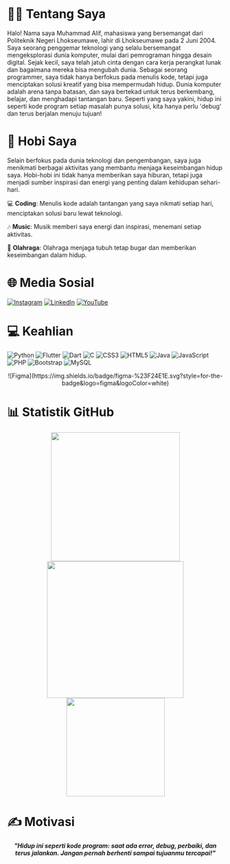 # 👨‍💻 Tentang Saya
Halo! Nama saya Muhammad Alif, mahasiswa yang bersemangat dari Politeknik Negeri Lhokseumawe, lahir di Lhokseumawe pada 2 Juni 2004. Saya seorang penggemar teknologi yang selalu bersemangat mengeksplorasi dunia komputer, mulai dari pemrograman hingga desain digital. Sejak kecil, saya telah jatuh cinta dengan cara kerja perangkat lunak dan bagaimana mereka bisa mengubah dunia. Sebagai seorang programmer, saya tidak hanya berfokus pada menulis kode, tetapi juga menciptakan solusi kreatif yang bisa mempermudah hidup. Dunia komputer adalah arena tanpa batasan, dan saya bertekad untuk terus berkembang, belajar, dan menghadapi tantangan baru. Seperti yang saya yakini, hidup ini seperti kode program setiap masalah punya solusi, kita hanya perlu 'debug' dan terus berjalan menuju tujuan!

# 🎯 Hobi Saya
Selain berfokus pada dunia teknologi dan pengembangan, saya juga menikmati berbagai aktivitas yang membantu menjaga keseimbangan hidup saya. Hobi-hobi ini tidak hanya memberikan saya hiburan, tetapi juga menjadi sumber inspirasi dan energi yang penting dalam kehidupan sehari-hari.

💻 **Coding**: Menulis kode adalah tantangan yang saya nikmati setiap hari, menciptakan solusi baru lewat teknologi.

🎶 **Music**: Musik memberi saya energi dan inspirasi, menemani setiap aktivitas.

🏀 **Olahraga**: Olahraga menjaga tubuh tetap bugar dan memberikan keseimbangan dalam hidup.

# 🌐 Media Sosial
[![Instagram](https://img.shields.io/badge/Instagram-%23E4405F.svg?logo=Instagram&logoColor=white)](https://www.instagram.com/muhmmdlif/)
[![LinkedIn](https://img.shields.io/badge/LinkedIn-%230077B5.svg?logo=linkedin&logoColor=white)](https://www.linkedin.com/in/muhammadalif69/)
[![YouTube](https://img.shields.io/badge/YouTube-%23FF0000.svg?logo=YouTube&logoColor=white)](https://www.youtube.com/@muhammadalif_69)  

# 💻 Keahlian
![Python](https://img.shields.io/badge/python-3670A0?style=for-the-badge&logo=python&logoColor=ffdd54)
![Flutter](https://img.shields.io/badge/Flutter-%2302569B.svg?style=for-the-badge&logo=Flutter&logoColor=white)
![Dart](https://img.shields.io/badge/dart-%230175C2.svg?style=for-the-badge&logo=dart&logoColor=white)
![C](https://img.shields.io/badge/c-%2300599C.svg?style=for-the-badge&logo=c&logoColor=white)
![CSS3](https://img.shields.io/badge/css3-%231572B6.svg?style=for-the-badge&logo=css3&logoColor=white)
![HTML5](https://img.shields.io/badge/html5-%23E34F26.svg?style=for-the-badge&logo=html5&logoColor=white)
![Java](https://img.shields.io/badge/java-%23ED8B00.svg?style=for-the-badge&logo=java&logoColor=white)
![JavaScript](https://img.shields.io/badge/javascript-%23323330.svg?style=for-the-badge&logo=javascript&logoColor=%23F7DF1E)
![PHP](https://img.shields.io/badge/php-%23777BB4.svg?style=for-the-badge&logo=php&logoColor=white)
![Bootstrap](https://img.shields.io/badge/bootstrap-%23563D7C.svg?style=for-the-badge&logo=bootstrap&logoColor=white)
![MySQL](https://img.shields.io/badge/mysql-%2300f.svg?style=for-the-badge&logo=mysql&logoColor=white)
<div align="center">![Figma](https://img.shields.io/badge/figma-%23F24E1E.svg?style=for-the-badge&logo=figma&logoColor=white)</div>

# 📊 Statistik GitHub
<div align="center">
  <img src="https://github-readme-stats.vercel.app/api?username=muhammadalif69&theme=merko&show_icons=true&hide_border=true&count_private=true" width="300px"/>
  <img src="https://github-readme-streak-stats.herokuapp.com/?user=muhammadalif69&theme=merko&hide_border=true" width="318px"/>
  <img src="https://github-readme-stats.vercel.app/api/top-langs/?username=muhammadalif69&theme=merko&show_icons=true&hide_border=true&layout=compact" width="229"/>
</div>

# ✍️ Motivasi
<div align="center">
    <p><em><b>"Hidup ini seperti kode program: saat ada error, debug, perbaiki, dan terus jalankan. Jangan pernah berhenti sampai tujuanmu tercapai!"</b></em></p>
</div>
